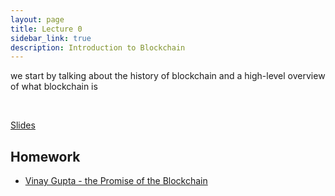 ```yaml
---
layout: page
title: Lecture 0
sidebar_link: true
description: Introduction to Blockchain
---
```


<p class="message">
  we start by talking about the history of blockchain and a high-level overview of what blockchain is
</p>

<br/>

<a href="lectures/Lecture3_Distributed_Consensus_Algorithm.pdf">Slides</a>

## Homework
* <a href="https://vimeo.com/161183966">Vinay Gupta - the Promise of the Blockchain</a>
